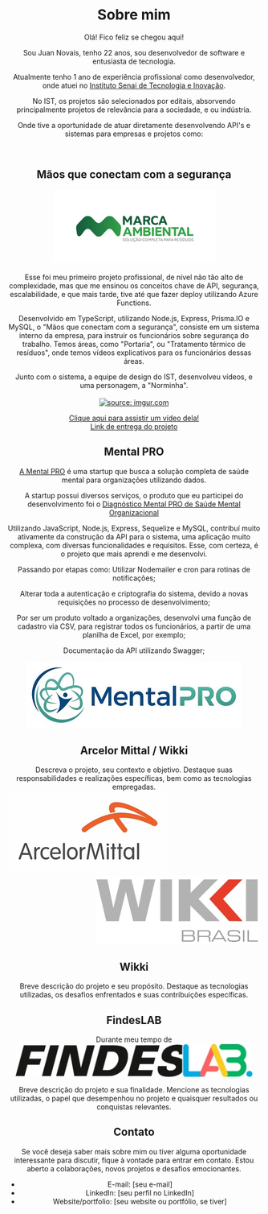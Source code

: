 <div align="center">

# Sobre mim
Olá! Fico feliz se chegou aqui!

Sou Juan Novais, tenho 22 anos, sou desenvolvedor de software e entusiasta de tecnologia.

Atualmente tenho 1 ano de experiência profissional como desenvolvedor, onde atuei no [Instituto Senai de Tecnologia e Inovação](https://senaies.com.br/isteo/).

No IST, os projetos são selecionados por editais, absorvendo principalmente projetos de relevância para a sociedade, e ou indústria.

Onde tive a oportunidade de atuar diretamente desenvolvendo API's e sistemas para empresas e projetos como: 
</div>
<br>
<div align="center">

## Mãos que conectam com a segurança
<p align="center">
  <img src="./assets/logos/0017_marcaAmbiental.jpg" alt="Marca Ambiental"></br>
<br>Esse foi meu primeiro projeto profissional, de nível não tão alto de complexidade, mas que me ensinou os conceitos chave de API, segurança, escalabilidade, e que mais tarde, tive até que fazer deploy utilizando Azure Functions. </p>
<p align="center">
Desenvolvido em TypeScript, utilizando Node.js, Express, Prisma.IO e MySQL, o "Mãos que conectam com a segurança", consiste em um sistema interno da empresa, para instruir os funcionários sobre segurança do trabalho. Temos áreas, como "Portaria", ou "Tratamento térmico de resíduos", onde temos vídeos explicativos para os funcionários dessas áreas.
</p>

<p align="center">
Junto com o sistema, a equipe de design do IST, desenvolveu vídeos, e uma personagem, a "Norminha".</br>
<br><a href="https://imgur.com/ijKGUbv"><img src="https://i.imgur.com/ijKGUbv.png" title="source: imgur.com" /></a></br>
</p>

<div align="center">
  
[Clique aqui para assistir um vídeo dela!](https://www.youtube.com/watch?v=HD5J8MheS58)</br>
[Link de entrega do projeto](https://www.linkedin.com/posts/regiane-giacomin-74574a189_design-treinamento-tecnologia-activity-7032508165032181760-QVwO?utm_source=share&utm_medium=member_desktop)
  
</div>

## Mental PRO
<div align="center">
  
[A Mental PRO](https://mentalpro.org) é uma startup que busca a solução completa de saúde mental para organizações utilizando dados. 

A startup possui diversos serviços, o produto que eu participei do desenvolvimento foi o [Diagnóstico Mental PRO de Saúde Mental Organizacional](https://mentalpro.org/diagnostico-mental-pro-de-saude-mental-organizacional/)

Utilizando JavaScript, Node.js, Express, Sequelize e MySQL, contribuí muito ativamente da construção da API para o sistema, uma aplicação muito complexa, com diversas funcionalidades e requisitos. Esse, com certeza, é o projeto que mais aprendi e me desenvolvi. 

Passando por etapas como: Utilizar Nodemailer e cron para rotinas de notificações;

Alterar toda a autenticação e criptografia do sistema, devido a novas requisições no processo de desenvolvimento;

Por ser um produto voltado a organizações, desenvolvi uma função de cadastro via CSV, para registrar todos os funcionários, a partir de uma planilha de Excel, por exemplo;

Documentação da API utilizando Swagger; 

  <img src="./assets/logos/Logo_MentalPRO.jpg" alt="MentalPRO">


</div>


## Arcelor Mittal / Wikki
<div align="center">
Descreva o projeto, seu contexto e objetivo. Destaque suas responsabilidades e realizações específicas, bem como as tecnologias empregadas.



  <div align="left">
  <img src="./assets/logos/Arcelormittal-logo.jpg" alt="Arcelor Mittal">
  </div>
  
 <div align="right">
  <img src="./assets/logos/wikkiBrasil.jpg" alt="Wikki">
 </div>
 
</div>

## Wikki
<div align="center">
Breve descrição do projeto e seu propósito. Destaque as tecnologias utilizadas, os desafios enfrentados e suas contribuições específicas.
  
</div>

## FindesLAB
<div align="center">
  Durante meu tempo de 
  
  <img src="./assets/logos/jpg_findesLab.jpg" alt="FindesLAB">
</div>


Breve descrição do projeto e sua finalidade. Mencione as tecnologias utilizadas, o papel que desempenhou no projeto e quaisquer resultados ou conquistas relevantes.

## Contato

Se você deseja saber mais sobre mim ou tiver alguma oportunidade interessante para discutir, fique à vontade para entrar em contato. Estou aberto a colaborações, novos projetos e desafios emocionantes.

- E-mail: [seu e-mail]
- LinkedIn: [seu perfil no LinkedIn]
- Website/portfolio: [seu website ou portfólio, se tiver]
